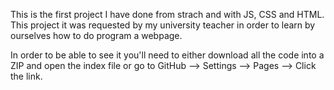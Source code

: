 This is the first project I have done from strach and with JS, CSS and HTML. This project it was requested by my university teacher in order to learn by ourselves how to do program a webpage.

In order to be able to see it you'll need to either download all the code into a ZIP and open the index file or go to GitHub --> Settings --> Pages --> Click the link.
